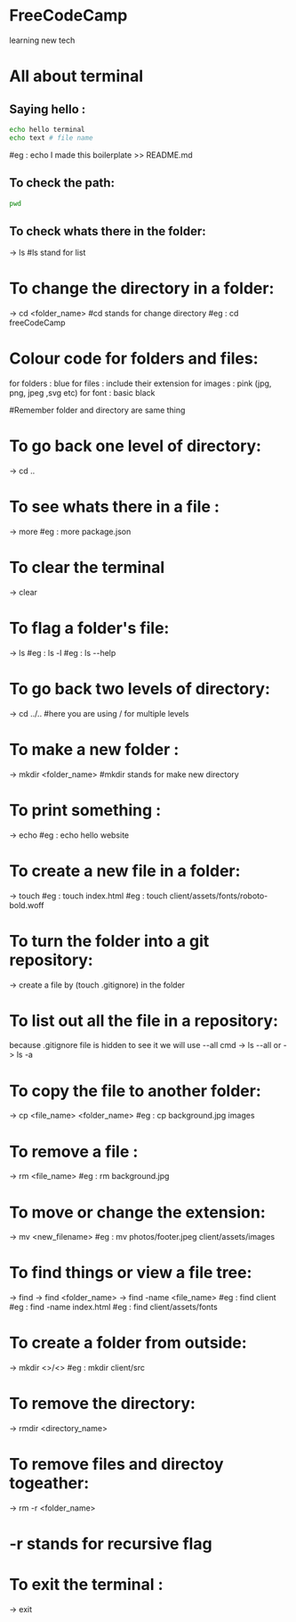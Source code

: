 # FreeCodeCamp
learning new tech

# All about terminal

## Saying hello :
```bash
echo hello terminal 
echo text # file name
```
#eg : echo I made this boilerplate >> README.md

## To check the path:
```bash
pwd    
```

## To check whats there in the folder:
-> ls
#ls stand for list

# To change the directory in a folder:
-> cd <folder_name>
#cd stands for change directory
#eg : cd freeCodeCamp

# Colour code for folders and files:
for folders : blue
for files   : include their extension
for images  : pink (jpg, png, jpeg ,svg etc)
for font    : basic black 

#Remember folder and directory are same thing

# To go back one level of directory:
-> cd ..

# To see whats there in a file :
-> more <filename>
#eg : more package.json 

# To clear the terminal
-> clear

# To flag a folder's file:
-> ls <flag>
#eg : ls -l
#eg : ls --help

# To go back two levels of directory:
-> cd ../..
#here you are using / for multiple levels

# To make a new folder :
-> mkdir <folder_name>
#mkdir stands for make new directory

# To print something :
-> echo <something>
#eg : echo hello website

# To create a new file in a folder:
-> touch <somthing>
#eg : touch index.html
#eg : touch client/assets/fonts/roboto-bold.woff

# To turn the folder into a git repository:
-> create a file by (touch .gitignore) in the folder


# To list out all the file in a repository:
because .gitignore file is hidden to see it we will use --all cmd
-> ls --all
   or
-> ls -a

# To copy the file to another folder:
-> cp <file_name> <folder_name>
#eg : cp background.jpg images

# To remove a file :
-> rm <file_name>
#eg : rm background.jpg

# To move or change the extension:
-> mv <filename> <new_filename>
#eg : mv photos/footer.jpeg client/assets/images

# To find things or view a file tree:
-> find
-> find <folder_name>
-> find -name <file_name>
#eg : find client
#eg : find -name index.html
#eg : find client/assets/fonts

# To create a folder from outside:
-> mkdir <>/<>
#eg : mkdir client/src

# To remove the directory:
-> rmdir <directory_name>

# To remove files and directoy togeather:
-> rm -r <folder_name>
# -r stands for recursive flag

# To exit the terminal :
-> exit



